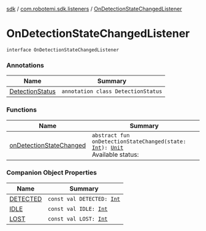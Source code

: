 [sdk](../../index.md) / [com.robotemi.sdk.listeners](../index.md) / [OnDetectionStateChangedListener](./index.md)

# OnDetectionStateChangedListener

`interface OnDetectionStateChangedListener`

### Annotations

| Name | Summary |
|---|---|
| [DetectionStatus](-detection-status/index.md) | `annotation class DetectionStatus` |

### Functions

| Name | Summary |
|---|---|
| [onDetectionStateChanged](on-detection-state-changed.md) | `abstract fun onDetectionStateChanged(state: `[`Int`](https://kotlinlang.org/api/latest/jvm/stdlib/kotlin/-int/index.html)`): `[`Unit`](https://kotlinlang.org/api/latest/jvm/stdlib/kotlin/-unit/index.html)<br>Available status: |

### Companion Object Properties

| Name | Summary |
|---|---|
| [DETECTED](-d-e-t-e-c-t-e-d.md) | `const val DETECTED: `[`Int`](https://kotlinlang.org/api/latest/jvm/stdlib/kotlin/-int/index.html) |
| [IDLE](-i-d-l-e.md) | `const val IDLE: `[`Int`](https://kotlinlang.org/api/latest/jvm/stdlib/kotlin/-int/index.html) |
| [LOST](-l-o-s-t.md) | `const val LOST: `[`Int`](https://kotlinlang.org/api/latest/jvm/stdlib/kotlin/-int/index.html) |
